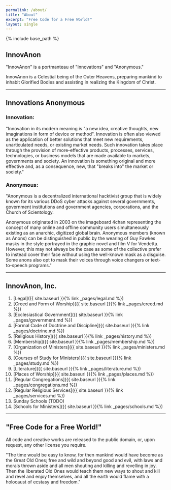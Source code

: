 ```yaml
---
permalink: /about/
title: "About"
excerpt: "Free Code for a Free World!"
layout: single
---
```


{% include base_path %}

## InnovAnon

"InnovAnon" is a portmanteau of "Innovations" and "Anonymous."

InnovAnon is a Celestial being of the Outer Heavens,
preparing mankind to inhabit Glorified Bodies
and assisting in realizing the Kingdom of Christ.

---

## Innovations Anonymous

### Innovation:

"Innovation in its modern meaning is "a new idea, creative thoughts, new imaginations in form of device or method". Innovation is often also viewed as the application of better solutions that meet new requirements, unarticulated needs, or existing market needs. Such innovation takes place through the provision of more-effective products, processes, services, technologies, or business models that are made available to markets, governments and society. An innovation is something original and more effective and, as a consequence, new, that "breaks into" the market or society."

### Anonymous:

"Anonymous is a decentralized international hacktivist group that is widely known for its various DDoS cyber attacks against several governments, government institutions and government agencies, corporations, and the Church of Scientology.

Anonymous originated in 2003 on the imageboard 4chan representing the concept of many online and offline community users simultaneously existing as an anarchic, digitized global brain. Anonymous members (known as Anons) can be distinguished in public by the wearing of Guy Fawkes masks in the style portrayed in the graphic novel and film V for Vendetta. However, this may not always be the case as some of the collective prefer to instead cover their face without using the well-known mask as a disguise. Some anons also opt to mask their voices through voice changers or text-to-speech programs."

---

## InnovAnon, Inc.

 1) [Legal]({{ site.baseurl  }}{% link _pages/legal.md %})
 2) [Creed and Form of Worship]({{ site.baseurl  }}{% link _pages/creed.md %})
 3) [Ecclesiastical Government]({{ site.baseurl  }}{% link _pages/government.md %})
 4) [Formal Code of Doctrine and Discipline]({{ site.baseurl  }}{% link _pages/doctrine.md %})
 5) [Religious History]({{ site.baseurl  }}{% link _pages/history.md %})
 6) [Membership]({{ site.baseurl  }}{% link _pages/membership.md %})
 7) [Organization of Ministers]({{ site.baseurl  }}{% link _pages/ministers.md %})
 8) [Courses of Study for Ministers]({{ site.baseurl  }}{% link _pages/study.md %})
 9) [Literature]({{ site.baseurl  }}{% link _pages/literature.md %})
10) [Places of Worship]({{ site.baseurl  }}{% link _pages/places.md %})
11) [Regular Congregations]({{ site.baseurl  }}{% link _pages/congregations.md %})
12) [Regular Religious Services]({{ site.baseurl  }}{% link _pages/services.md %})
13) Sunday Schools (TODO)
14) [Schools for Ministers]({{ site.baseurl  }}{% link _pages/schools.md %})

---

## "Free Code for a Free World!"

All code and creative works are released to the public domain, or, upon request, any other license you require.

"The time would be easy to know, for then mankind would have become as the Great Old Ones; free and wild and beyond good and evil, with laws and morals thrown aside and all men shouting and killing and revelling in joy. Then the liberated Old Ones would teach them new ways to shout and kill and revel and enjoy themselves, and all the earth would flame with a holocaust of ecstasy and freedom."

